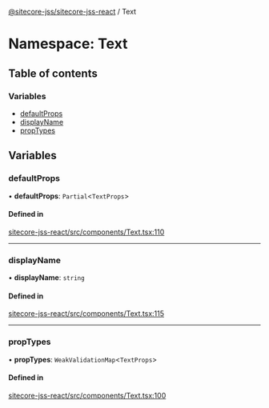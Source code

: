 [@sitecore-jss/sitecore-jss-react](../README.md) / Text

# Namespace: Text

## Table of contents

### Variables

- [defaultProps](Text.md#defaultprops)
- [displayName](Text.md#displayname)
- [propTypes](Text.md#proptypes)

## Variables

### defaultProps

• **defaultProps**: `Partial`\<`TextProps`\>

#### Defined in

[sitecore-jss-react/src/components/Text.tsx:110](https://github.com/Sitecore/jss/blob/e2c716474/packages/sitecore-jss-react/src/components/Text.tsx#L110)

___

### displayName

• **displayName**: `string`

#### Defined in

[sitecore-jss-react/src/components/Text.tsx:115](https://github.com/Sitecore/jss/blob/e2c716474/packages/sitecore-jss-react/src/components/Text.tsx#L115)

___

### propTypes

• **propTypes**: `WeakValidationMap`\<`TextProps`\>

#### Defined in

[sitecore-jss-react/src/components/Text.tsx:100](https://github.com/Sitecore/jss/blob/e2c716474/packages/sitecore-jss-react/src/components/Text.tsx#L100)
